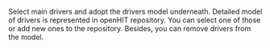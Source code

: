 Select main drivers and adopt the drivers model underneath. Detailed model of drivers is represented in openHIT repository. You can select one of those or add new ones to the repository. Besides, you can remove drivers from the model.